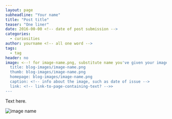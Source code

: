 ```yaml
---
layout: page
subheadline: "Your name"
title: "Post title"
teaser: "One liner"
date: 2016-00-00 <!-- date of post submission -->
categories:
  - curiosities
author: yourname <!-- all one word -->
tags:
  - tag
header: no
image: <--! for image-name.png, substitute name you've given your image file -->
  title: blog-images/image-name.png
  thumb: blog-images/image-name.png
  homepage: blog-images/image-name.png
  caption: <!-- info about the image, such as date of issue -->
  link: <!-- link-to-page-containing-text? -->>
---
```

Text here.

![image name](image-name.png)
